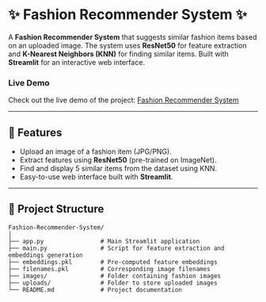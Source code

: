 # ✨ Fashion Recommender System ✨

A **Fashion Recommender System** that suggests similar fashion items based on an uploaded image. The system uses **ResNet50** for feature extraction and **K-Nearest Neighbors (KNN)** for finding similar items. Built with **Streamlit** for an interactive web interface.

### Live Demo

Check out the live demo of the project: [Fashion Recommender System]( http://192.168.0.103:8501)


---

## 🚀 Features
- Upload an image of a fashion item (JPG/PNG).
- Extract features using **ResNet50** (pre-trained on ImageNet).
- Find and display 5 similar items from the dataset using KNN.
- Easy-to-use web interface built with **Streamlit**.

---

## 📂 Project Structure
```plaintext
Fashion-Recommender-System/
│
├── app.py                # Main Streamlit application
├── main.py               # Script for feature extraction and embeddings generation
├── embeddings.pkl        # Pre-computed feature embeddings
├── filenames.pkl         # Corresponding image filenames
├── images/               # Folder containing fashion images
├── uploads/              # Folder to store uploaded images
└── README.md             # Project documentation
